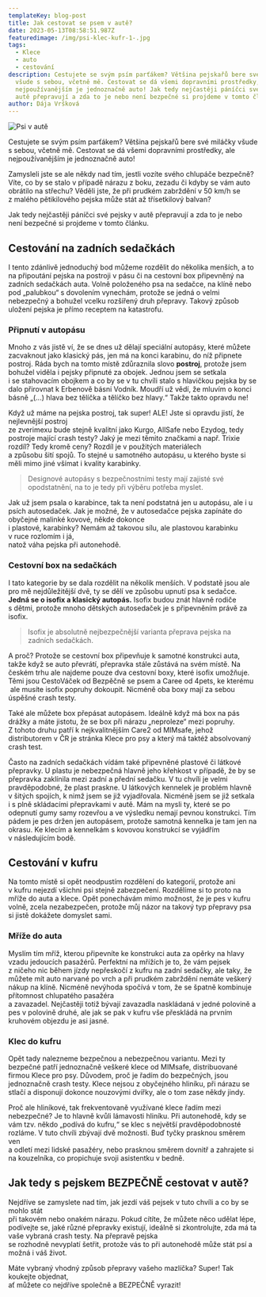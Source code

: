 ```yaml
---
templateKey: blog-post
title: Jak cestovat se psem v autě?
date: 2023-05-13T08:58:51.987Z
featuredimage: /img/psi-klec-kufr-1-.jpg
tags:
  - Klece
  - auto
  - cestování
description: Cestujete se svým psím parťákem? Většina pejskařů bere své miláčky
  všude s sebou, včetně mě. Cestovat se dá všemi dopravními prostředky, ale
  nejpoužívanějším je jednoznačně auto! Jak tedy nejčastěji páníčci své pejsky v
  autě přepravují a zda to je nebo není bezpečné si projdeme v tomto článku.
author: Dája Vršková
---
```

![Psi v autě](/img/psi-klec-kufr.jpg)

Cestujete se svým psím parťákem? Většina pejskařů bere své miláčky všude s sebou, včetně mě. Cestovat se dá všemi dopravními prostředky, ale nejpoužívanějším je jednoznačně auto!

Zamysleli jste se ale někdy nad tím, jestli vozíte svého chlupáče bezpečně? Víte, co by se stalo v případě nárazu z boku, zezadu či kdyby se vám auto obrátilo na střechu? Věděli jste, že při prudkém zabrždění v 50 km/h se z malého pětikilového pejska může stát až třísetkilový balvan?

Jak tedy nejčastěji páníčci své pejsky v autě přepravují a zda to je nebo není bezpečné si projdeme v tomto článku.

## Cestování na zadních sedačkách

I tento zdánlivě jednoduchý bod můžeme rozdělit do několika menších, a to na připoutání pejska na postroji v pásu či na cestovní box připevněný na zadních sedačkách auta. Volně položeného psa na sedačce, na klíně nebo pod „palubkou“ s dovolením vynechám, protože se jedná o velmi nebezpečný a bohužel vcelku rozšířený druh přepravy. Takový způsob uložení pejska je přímo receptem na katastrofu.

### Připnutí v autopásu

Mnoho z vás jistě ví, že se dnes už dělají speciální autopásy, které můžete zacvaknout jako klasický pás, jen má na konci karabinu, do níž připnete postroj. Ráda bych na tomto místě zdůraznila slovo **postroj**, protože jsem bohužel viděla i pejsky připnuté za obojek. Jednou jsem se setkala\
i se stahovacím obojkem a co by se v tu chvíli stalo s hlavičkou pejska by se dalo přirovnat k Erbenově básni Vodník. Moudří už vědí, že mluvím o konci básně „(...) hlava bez tělíčka a tělíčko bez hlavy.“ Takže takto opravdu ne!

Když už máme na pejska postroj, tak super! ALE! Jste si opravdu jistí, že nejlevnější postroj\
ze zverimexu bude stejně kvalitní jako Kurgo, AllSafe nebo Ezydog, tedy postroje mající crash testy? Jaký je mezi těmito značkami a např. Trixie rozdíl? Tedy kromě ceny? Rozdíl je v použitých materiálech\
a způsobu šití spojů. To stejné u samotného autopásu, u kterého byste si měli mimo jiné všímat i kvality karabinky. 

> Designové autopásy s bezpečnostními testy mají zajisté své opodstatnění, na to je tedy při výběru potřeba myslet.

Jak už jsem psala o karabince, tak ta není podstatná jen u autopásu, ale i u psích autosedaček. Jak je možné, že v autosedačce pejska zapínáte do obyčejné malinké kovové, někde dokonce\
i plastové, karabinky? Nemám až takovou sílu, ale plastovou karabinku v ruce rozlomím i já,\
natož váha pejska při autonehodě.

### Cestovní box na sedačkách

I tato kategorie by se dala rozdělit na několik menších. V podstatě jsou ale pro mě nejdůležitější dvě, ty se dělí ve způsobu upnutí psa k sedačce. **Jedná se o isofix a klasický autopás.** Isofix budou znát hlavně rodiče s dětmi, protože mnoho dětských autosedaček je s připevněním právě za isofix. 

> Isofix je absolutně nejbezpečnější varianta přeprava pejska na zadních sedačkách. 

A proč? Protože se cestovní box připevňuje k samotné konstrukci auta, takže když se auto převrátí, přepravka stále zůstává na svém místě. Na českém trhu ale najdeme pouze dva cestovní boxy, které isofix umožňuje. Těmi jsou CestoVáček od Bezpěčně se psem a Caree od 4pets, ke kterému\
 ale musíte isofix popruhy dokoupit. Nicméně oba boxy mají za sebou úspěšné crash testy.

Také ale můžete box přepásat autopásem. Ideálně když má box na pás drážky a máte jistotu, že se box při nárazu „neproleze“ mezi popruhy. Z tohoto druhu patří k nejkvalitnějším Care2 od MIMsafe, jehož distributorem v ČR je stránka Klece pro psy a který má taktéž absolvovaný crash test. 

Často na zadních sedačkách vídám také připevněné plastové či látkové přepravky. U plastu je nebezpečná hlavně jeho křehkost v případě, že by se přepravka zaklínila mezi zadní a přední sedačku. V tu chvíli je velmi pravděpodobné, že plast praskne. U látkových kennelek je problém hlavně v šitých spojích, k nimž jsem se již vyjadřovala. Nicméně jsem se již setkala i s plně skládacími přepravkami v autě. Mám na mysli ty, které se po odepnutí gumy samy rozevřou a ve výsledku nemají pevnou konstrukci. Tím pádem je pes držen jen autopásem, protože samotná kennelka je tam jen na okrasu. Ke klecím a kennelkám s kovovou konstrukcí se vyjádřím v následujícím bodě.

## Cestování v kufru

Na tomto místě si opět neodpustím rozdělení do kategorií, protože ani v kufru nejezdí všichni psi stejně zabezpečení. Rozdělíme si to proto na mříže do auta a klece. Opět ponechávám mimo možnost, že je pes v kufru volně, zcela nezabezpečen, protože můj názor na takový typ přepravy psa si jistě dokážete domyslet sami.

### Mříže do auta

Myslím tím mříž, kterou připevníte ke konstrukci auta za opěrky na hlavy vzadu jedoucích pasažérů. Perfektní na mřížích je to, že vám pejsek z ničeho nic během jízdy nepřeskočí z kufru na zadní sedačky, ale taky, že můžete mít auto narvané po vrch a při prudkém zabrždění nemáte veškerý nákup na klíně. Nicméně nevýhoda spočívá v tom, že se špatně kombinuje přítomnost chlupatého pasažéra\
a zavazadel. Nejčastěji totiž bývají zavazadla naskládaná v jedné polovině a pes v polovině druhé, ale jak se pak v kufru vše přeskládá na prvním kruhovém objezdu je asi jasné.

### Klec do kufru

Opět tady nalezneme bezpečnou a nebezpečnou variantu. Mezi ty bezpečné patří jednoznačně veškeré klece od MIMsafe, distribuované firmou Klece pro psy. Důvodem, proč je řadím do bezpečných, jsou jednoznačně crash testy. Klece nejsou z obyčejného hliníku, při nárazu se stlačí a disponují dokonce nouzovými dvířky, ale o tom zase někdy jindy.

Proč ale hliníkové, tak frekventovaně využívané klece řadím mezi nebezpečné? Je to hlavně kvůli lámavosti hliníku. Při autonehodě, kdy se vám tzv. někdo „podívá do kufru,“ se klec s největší pravděpodobnosté rozláme. V tuto chvíli zbývají dvě možnosti. Buď tyčky prasknou směrem ven\
a odletí mezi lidské pasažéry, nebo prasknou směrem dovnitř a zahrajete si na kouzelníka, co propichuje svoji asistentku v bedně.

## Jak tedy s pejskem BEZPEČNĚ cestovat v autě?

Nejdříve se zamyslete nad tím, jak jezdí váš pejsek v tuto chvíli a co by se mohlo stát\
při takovém nebo onakém nárazu. Pokud cítíte, že můžete něco udělat lépe, podívejte se, jaké různé přepravky existují, ideálně si zkontrolujte, zda má ta vaše vybraná crash testy. Na přepravě pejska\
se rozhodně nevyplatí šetřit, protože vás to při autonehodě může stát psí a možná i váš život.

Máte vybraný vhodný způsob přepravy vašeho mazlíčka? Super! Tak koukejte objednat,\
ať můžete co nejdříve společně a BEZPEČNĚ vyrazit!